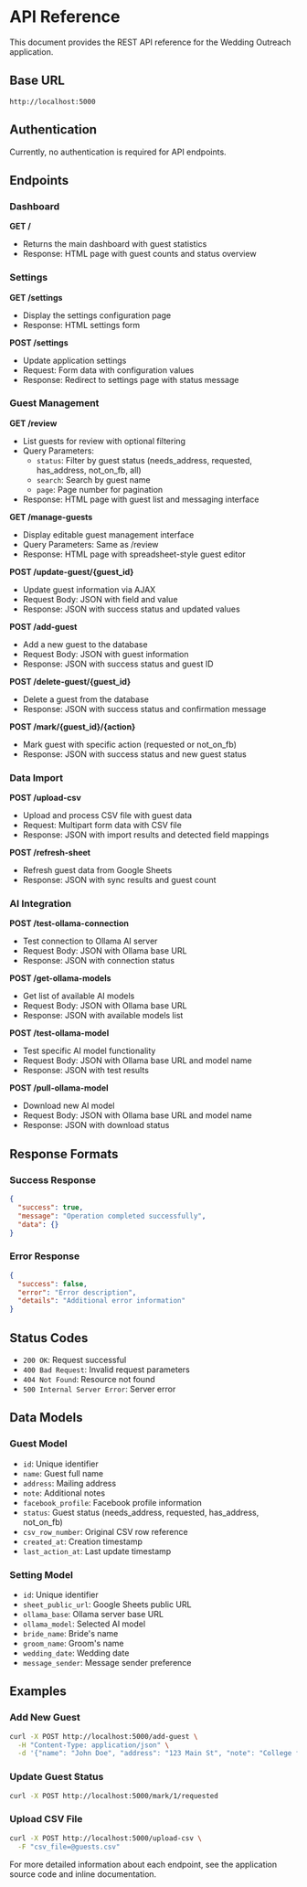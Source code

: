 # API Reference

This document provides the REST API reference for the Wedding Outreach application.

## Base URL

```
http://localhost:5000
```

## Authentication

Currently, no authentication is required for API endpoints.

## Endpoints

### Dashboard

**GET /**
- Returns the main dashboard with guest statistics
- Response: HTML page with guest counts and status overview

### Settings

**GET /settings**
- Display the settings configuration page
- Response: HTML settings form

**POST /settings**
- Update application settings
- Request: Form data with configuration values
- Response: Redirect to settings page with status message

### Guest Management

**GET /review**
- List guests for review with optional filtering
- Query Parameters:
  - `status`: Filter by guest status (needs_address, requested, has_address, not_on_fb, all)
  - `search`: Search by guest name
  - `page`: Page number for pagination
- Response: HTML page with guest list and messaging interface

**GET /manage-guests**
- Display editable guest management interface
- Query Parameters: Same as /review
- Response: HTML page with spreadsheet-style guest editor

**POST /update-guest/{guest_id}**
- Update guest information via AJAX
- Request Body: JSON with field and value
- Response: JSON with success status and updated values

**POST /add-guest**
- Add a new guest to the database
- Request Body: JSON with guest information
- Response: JSON with success status and guest ID

**POST /delete-guest/{guest_id}**
- Delete a guest from the database
- Response: JSON with success status and confirmation message

**POST /mark/{guest_id}/{action}**
- Mark guest with specific action (requested or not_on_fb)
- Response: JSON with success status and new guest status

### Data Import

**POST /upload-csv**
- Upload and process CSV file with guest data
- Request: Multipart form data with CSV file
- Response: JSON with import results and detected field mappings

**POST /refresh-sheet**
- Refresh guest data from Google Sheets
- Response: JSON with sync results and guest count

### AI Integration

**POST /test-ollama-connection**
- Test connection to Ollama AI server
- Request Body: JSON with Ollama base URL
- Response: JSON with connection status

**POST /get-ollama-models**
- Get list of available AI models
- Request Body: JSON with Ollama base URL
- Response: JSON with available models list

**POST /test-ollama-model**
- Test specific AI model functionality
- Request Body: JSON with Ollama base URL and model name
- Response: JSON with test results

**POST /pull-ollama-model**
- Download new AI model
- Request Body: JSON with Ollama base URL and model name
- Response: JSON with download status

## Response Formats

### Success Response
```json
{
  "success": true,
  "message": "Operation completed successfully",
  "data": {}
}
```

### Error Response
```json
{
  "success": false,
  "error": "Error description",
  "details": "Additional error information"
}
```

## Status Codes

- `200 OK`: Request successful
- `400 Bad Request`: Invalid request parameters
- `404 Not Found`: Resource not found
- `500 Internal Server Error`: Server error

## Data Models

### Guest Model
- `id`: Unique identifier
- `name`: Guest full name
- `address`: Mailing address
- `note`: Additional notes
- `facebook_profile`: Facebook profile information
- `status`: Guest status (needs_address, requested, has_address, not_on_fb)
- `csv_row_number`: Original CSV row reference
- `created_at`: Creation timestamp
- `last_action_at`: Last update timestamp

### Setting Model
- `id`: Unique identifier
- `sheet_public_url`: Google Sheets public URL
- `ollama_base`: Ollama server base URL
- `ollama_model`: Selected AI model
- `bride_name`: Bride's name
- `groom_name`: Groom's name
- `wedding_date`: Wedding date
- `message_sender`: Message sender preference

## Examples

### Add New Guest
```bash
curl -X POST http://localhost:5000/add-guest \
  -H "Content-Type: application/json" \
  -d '{"name": "John Doe", "address": "123 Main St", "note": "College friend"}'
```

### Update Guest Status
```bash
curl -X POST http://localhost:5000/mark/1/requested
```

### Upload CSV File
```bash
curl -X POST http://localhost:5000/upload-csv \
  -F "csv_file=@guests.csv"
```

For more detailed information about each endpoint, see the application source code and inline documentation.